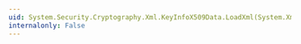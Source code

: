 ```yaml
---
uid: System.Security.Cryptography.Xml.KeyInfoX509Data.LoadXml(System.Xml.XmlElement)
internalonly: False
---
```

